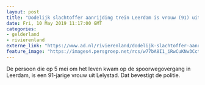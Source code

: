 ```yaml
---
layout: post
title: "Dodelijk slachtoffer aanrijding trein Leerdam is vrouw (91) uit Lelystad"
date: Fri, 10 May 2019 11:17:00 GMT
categories: 
- gelderland 
- rivierenland 
externe_link: "https://www.ad.nl/rivierenland/dodelijk-slachtoffer-aanrijding-trein-leerdam-is-vrouw-91-uit-lelystad~abc8c453/"
feature_image: "https://images4.persgroep.net/rcs/w77bA8I1_iRwCuKNw3CcttN9lBA/diocontent/147141163/_fitwidth/400/?appId=21791a8992982cd8da851550a453bd7f&quality=0.7"
---
```


De persoon die op 5 mei om het leven kwam op de spoorwegovergang in Leerdam, is een 91-jarige vrouw uit Lelystad. Dat bevestigt de politie.
